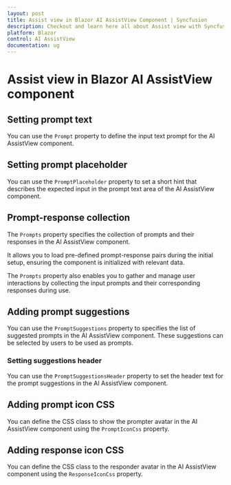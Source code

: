 ```yaml
---
layout: post
title: Assist view in Blazor AI AssistView Component | Syncfusion
description: Checkout and learn here all about Assist view with Syncfusion Blazor AI AssistView component in Blazor Server App and Blazor WebAssembly App.
platform: Blazor
control: AI AssistView
documentation: ug
---
```



# Assist view in Blazor AI AssistView component

## Setting prompt text

You can use the `Prompt` property to define the input text prompt for the AI AssistView component.

## Setting prompt placeholder

You can use the `PromptPlaceholder` property to set a short hint that describes the expected input in the prompt text area of the AI AssistView component.

## Prompt-response collection

The `Prompts` property specifies the collection of prompts and their responses in the AI AssistView component.

It allows you to load pre-defined prompt-response pairs during the initial setup, ensuring the component is initialized with relevant data.

The `Prompts` property also enables you to gather and manage user interactions by collecting the input prompts and their corresponding responses during use.

## Adding prompt suggestions

You can use the `PromptSuggestions` property to specifies the list of suggested prompts in the AI AssistView component. These suggestions can be selected by users to be used as prompts.

### Setting suggestions header

You can use the `PromptSuggestionsHeader` property to set the header text for the prompt suggestions in the AI AssistView component.

## Adding prompt icon CSS

You can define the CSS class to show the prompter avatar in the AI AssistView component using the `PromptIconCss` property.

## Adding response icon CSS

You can define the CSS class to the responder avatar in the AI AssistView component using the `ResponseIconCss` property.
